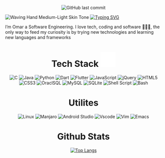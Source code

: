<!--[![MasterHead](https://github.com/zaynOm/zaynOm/blob/main/banner.png)](https://github.com/zaynOm)-->

<div align="center">
  
<!--![GitHub repos count](https://img.shields.io/github/last-commit/zaynom/alx-low_level_programming)-->
![GitHub last commit](https://img.shields.io/github/last-commit/zaynom/alx-low_level_programming)


  
</div>

<!-- Salutation -->
<img src="https://raw.githubusercontent.com/Tarikul-Islam-Anik/Animated-Fluent-Emojis/master/Emojis/Hand%20gestures/Waving%20Hand%20Medium-Light%20Skin%20Tone.png" alt="Waving Hand Medium-Light Skin Tone" width="50" height="50" /> [![Typing SVG](https://readme-typing-svg.herokuapp.com?font=Fira+Code&weight=600&pause=1000&color=F6F700&repeat=false&width=435&lines=Hi+there%2C+I'm+Omar+Ouaziz)](https://git.io/typing-svg)


I’m Omar a Software Engineering. I love tech, coding and software 🧑🏻‍💻, the only way to feed my curiosity is by trying new technologies and learning new languages and frameworks

<div align="center">
  
  # Tech Stack ![image](https://github.com/zaynOm/zaynOm/blob/main/teckStack-46.png)
  
  ![C](https://img.shields.io/badge/c-%2300599C.svg?style=for-the-badge&logo=c&logoColor=white)
  ![Java](https://img.shields.io/badge/java-%23ED8B00.svg?style=for-the-badge&logo=java&logoColor=white)
  ![Python](https://img.shields.io/badge/python-3670A0?style=for-the-badge&logo=python&logoColor=ffdd54)
  ![Dart](https://img.shields.io/badge/dart-%230175C2.svg?style=for-the-badge&logo=dart&logoColor=white)
  ![Flutter](https://img.shields.io/badge/Flutter-%2302569B.svg?style=for-the-badge&logo=Flutter&logoColor=white)
  ![JavaScript](https://img.shields.io/badge/javascript-%23323330.svg?style=for-the-badge&logo=javascript&logoColor=%23F7DF1E)
  ![jQuery](https://img.shields.io/badge/jquery-%230769AD.svg?style=for-the-badge&logo=jquery&logoColor=white)
  ![HTML5](https://img.shields.io/badge/html5-%23E34F26.svg?style=for-the-badge&logo=html5&logoColor=white)
  ![CSS3](https://img.shields.io/badge/css3-%231572B6.svg?style=for-the-badge&logo=css3&logoColor=white)
  ![OraclSQL](https://img.shields.io/badge/Oracle-F80000?style=for-the-badge&logo=Oracle&logoColor=white)
  ![MySQL](https://img.shields.io/badge/mysql-%2300f.svg?style=for-the-badge&logo=mysql&logoColor=white)
  ![SQLite](https://img.shields.io/badge/sqlite-%2307405e.svg?style=for-the-badge&logo=sqlite&logoColor=white)
  ![Shell Script](https://img.shields.io/badge/shell_script-%23121011.svg?style=for-the-badge&logo=gnu-bash&logoColor=white)
  ![Bash](https://img.shields.io/badge/GNU%20Bash-4EAA25?style=for-the-badge&logo=GNU%20Bash&logoColor=white)
  
  
  # Utilites
  
  ![Linux](https://img.shields.io/badge/Linux-FCC624?style=for-the-badge&logo=linux&logoColor=black)
  ![Manjaro](https://img.shields.io/badge/Manjaro-35BF5C?style=for-the-badge&logo=Manjaro&logoColor=white)
  ![Android Studio](https://img.shields.io/badge/Android%20Studio-3DDC84.svg?style=for-the-badge&logo=android-studio&logoColor=white)
  ![Vscode](https://img.shields.io/badge/VSCode-0078D4?style=for-the-badge&logo=visual%20studio%20code&logoColor=white)
  ![Vim](https://img.shields.io/badge/VIM-%2311AB00.svg?&style=for-the-badge&logo=vim&logoColor=white)
  ![Emacs](https://img.shields.io/badge/Emacs-%237F5AB6.svg?&style=for-the-badge&logo=gnu-emacs&logoColor=white)
  
  # Github Stats
[![Top Langs](https://github-readme-stats.vercel.app/api/top-langs/?username=zaynom&layout=compact&theme=radical)](https://github.com/anuraghazra/github-readme-stats)
  
</div>

<!--
**zaynOm/zaynOm** is a ✨ _special_ ✨ repository because its `README.md` (this file) appears on your GitHub profile.

Here are some ideas to get you started:

- 🔭 I’m currently working on ...
- 🌱 I’m currently learning ...
- 👯 I’m looking to collaborate on ...
- 🤔 I’m looking for help with ...
- 💬 Ask me about ...
- 📫 How to reach me: ...
- 😄 Pronouns: ...
- ⚡ Fun fact: ...
-->
